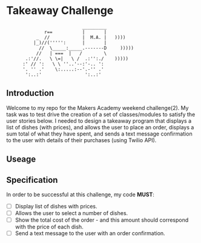 # Takeaway Challenge

```
                            _________
              r==           |       |
           _  //            |  M.A. |   ))))
          |_)//(''''':      |       |
            //  \_____:_____.-------D     )))))
           //   | ===  |   /        \
       .:'//.   \ \=|   \ /  .:'':./    )))))
      :' // ':   \ \ ''..'--:'-.. ':
      '. '' .'    \:.....:--'.-'' .'
       ':..:'                ':..:'

```

## Introduction

Welcome to my repo for the Makers Academy weekend challenge(2). My task was to test drive the creation of a set of classes/modules to satisfy the user stories below. I needed to design a takeaway program that displays a list of dishes (with prices), and allows the user to place an order, displays a sum total of what they have spent, and sends a text message confirmation to the user with details of their purchases (using Twilio API).

## Useage

## Specification

In order to be successful at this challenge, my code **MUST**:

- [ ] Display list of dishes with prices.
- [ ] Allows the user to select a number of dishes.
- [ ] Show the total cost of the order - and this amount should correspond with the price of each dish.
- [ ] Send a text message to the user with an order confirmation.
